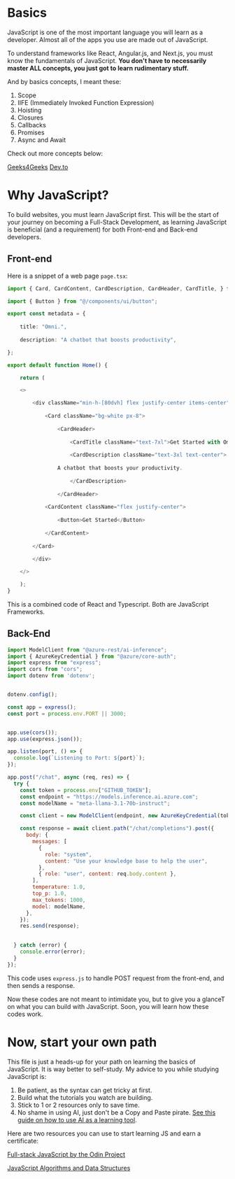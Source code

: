 # Basics

JavaScript is one of the most important language you will learn as a developer. Almost all of the apps you use are made out of JavaScript. 

To understand frameworks like React, Angular.js, and Next.js, you must know the fundamentals of JavaScript. **You don't have to necessarily master ALL concepts, you just got to learn rudimentary stuff.**

And by basics concepts, I meant these: 
1. Scope
2. IIFE (Immediately Invoked Function Expression)
3. Hoisting
4. Closures
5. Callbacks
6. Promises
7. Async and Await

Check out more concepts below:

[Geeks4Geeks](https://www.geeksforgeeks.org/7-javascript-concepts-that-every-developer-must-know/)
[Dev.to](https://dev.to/vidova/33-javascript-concepts-every-beginner-should-know-with-tutorials-4kao)

# Why JavaScript?

To build websites, you must learn JavaScript first. This will be the start of your journey on becoming a Full-Stack Development, as learning JavaScript is beneficial (and a requirement) for both Front-end and Back-end developers.

## Front-end 
Here is a snippet of a web page `page.tsx`:
```typescript
import { Card, CardContent, CardDescription, CardHeader, CardTitle, } from "@/components/ui/card";

import { Button } from "@/components/ui/button";

export const metadata = {
	
	title: "Omni.",
	
	description: "A chatbot that boosts productivity",

};

export default function Home() {

	return (

	<>

		<div className="min-h-[80dvh] flex justify-center items-center">
		
			<Card className="bg-white px-8">
		
				<CardHeader>
		
					<CardTitle className="text-7xl">Get Started with Omni.</CardTitle>
		
					<CardDescription className="text-3xl text-center">
		
				A chatbot that boosts your productivity.
		
					</CardDescription>
		
				</CardHeader>
		
			<CardContent className="flex justify-center">
		
				<Button>Get Started</Button>
		
			</CardContent>
		
		</Card>
		
		</div>

	</>

	);
}
```

This is a combined code of React and Typescript. Both are JavaScript Frameworks.

## Back-End

```javascript
import ModelClient from "@azure-rest/ai-inference";
import { AzureKeyCredential } from "@azure/core-auth";
import express from "express";
import cors from "cors";
import dotenv from 'dotenv';


dotenv.config();

const app = express();
const port = process.env.PORT || 3000;


app.use(cors());
app.use(express.json());

app.listen(port, () => {
  console.log(`Listening to Port: ${port}`);
});

app.post("/chat", async (req, res) => {
  try {
    const token = process.env["GITHUB_TOKEN"];
    const endpoint = "https://models.inference.ai.azure.com";
    const modelName = "meta-llama-3.1-70b-instruct";

    const client = new ModelClient(endpoint, new AzureKeyCredential(token));

    const response = await client.path("/chat/completions").post({
      body: {
        messages: [
          {
            role: "system",
            content: "Use your knowledge base to help the user",
          },
          { role: "user", content: req.body.content },
        ],
        temperature: 1.0,
        top_p: 1.0,
        max_tokens: 1000,
        model: modelName,
      },
    });
    res.send(response);
    

  } catch (error) {
    console.error(error);
  }
});
```

This code uses `express.js` to handle POST request from the front-end, and then sends a response. 

Now these codes are not meant to intimidate you, but to give you a glanceT on what you can build with JavaScript. Soon, you will learn how these codes work.
# Now, start your own path
This file is just a heads-up for your path on learning the basics of JavaScript. It is way better to self-study. My advice to you while studying JavaScript is:
1. Be patient, as the syntax can get tricky at first.
2. Build what the tutorials you watch are building.
3. Stick to 1 or 2 resources only to save time.
4. No shame in using AI, just don't be a Copy and Paste pirate. [See this guide on how to use AI as a learning tool](learn..md).

Here are two resources you can use to start learning JS and earn a certificate:

[Full-stack JavaScript by the Odin Project](https://www.theodinproject.com/paths/full-stack-javascript)

[JavaScript Algorithms and Data Structures](https://www.freecodecamp.org/learn/javascript-algorithms-and-data-structures-v8/)

